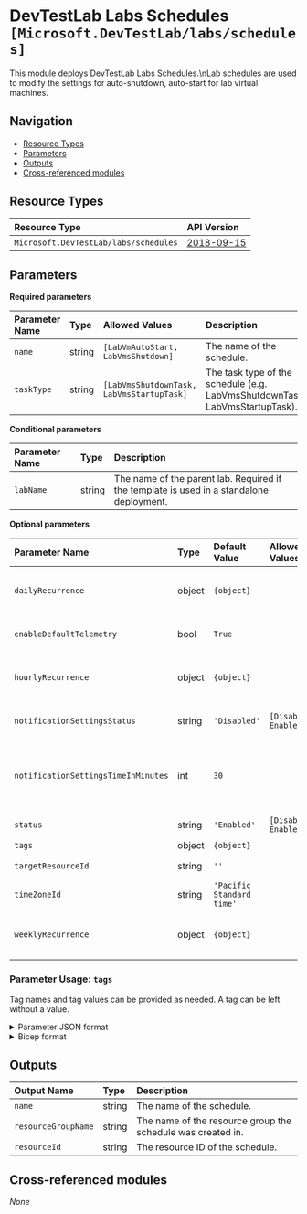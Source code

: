# DevTestLab Labs Schedules `[Microsoft.DevTestLab/labs/schedules]`

This module deploys DevTestLab Labs Schedules.\nLab schedules are used to modify the settings for auto-shutdown, auto-start for lab virtual machines.

## Navigation

- [Resource Types](#Resource-Types)
- [Parameters](#Parameters)
- [Outputs](#Outputs)
- [Cross-referenced modules](#Cross-referenced-modules)

## Resource Types

| Resource Type | API Version |
| :-- | :-- |
| `Microsoft.DevTestLab/labs/schedules` | [2018-09-15](https://learn.microsoft.com/en-us/azure/templates/Microsoft.DevTestLab/2018-09-15/labs/schedules) |

## Parameters

**Required parameters**

| Parameter Name | Type | Allowed Values | Description |
| :-- | :-- | :-- | :-- |
| `name` | string | `[LabVmAutoStart, LabVmsShutdown]` | The name of the schedule. |
| `taskType` | string | `[LabVmsShutdownTask, LabVmsStartupTask]` | The task type of the schedule (e.g. LabVmsShutdownTask, LabVmsStartupTask). |

**Conditional parameters**

| Parameter Name | Type | Description |
| :-- | :-- | :-- |
| `labName` | string | The name of the parent lab. Required if the template is used in a standalone deployment. |

**Optional parameters**

| Parameter Name | Type | Default Value | Allowed Values | Description |
| :-- | :-- | :-- | :-- | :-- |
| `dailyRecurrence` | object | `{object}` |  | If the schedule will occur once each day of the week, specify the daily recurrence. |
| `enableDefaultTelemetry` | bool | `True` |  | Enable telemetry via a Globally Unique Identifier (GUID). |
| `hourlyRecurrence` | object | `{object}` |  | If the schedule will occur multiple times a day, specify the hourly recurrence. |
| `notificationSettingsStatus` | string | `'Disabled'` | `[Disabled, Enabled]` | If notifications are enabled for this schedule (i.e. Enabled, Disabled). |
| `notificationSettingsTimeInMinutes` | int | `30` |  | Time in minutes before event at which notification will be sent. Optional if "notificationSettingsStatus" is set to "Enabled". Default is 30 minutes. |
| `status` | string | `'Enabled'` | `[Disabled, Enabled]` | The status of the schedule (i.e. Enabled, Disabled). |
| `tags` | object | `{object}` |  | Tags of the resource. |
| `targetResourceId` | string | `''` |  | The resource ID to which the schedule belongs. |
| `timeZoneId` | string | `'Pacific Standard time'` |  | The time zone ID (e.g. Pacific Standard time). |
| `weeklyRecurrence` | object | `{object}` |  | If the schedule will occur only some days of the week, specify the weekly recurrence. |


### Parameter Usage: `tags`

Tag names and tag values can be provided as needed. A tag can be left without a value.

<details>

<summary>Parameter JSON format</summary>

```json
"tags": {
    "value": {
        "Environment": "Non-Prod",
        "Contact": "test.user@testcompany.com",
        "PurchaseOrder": "1234",
        "CostCenter": "7890",
        "ServiceName": "DeploymentValidation",
        "Role": "DeploymentValidation"
    }
}
```

</details>

<details>

<summary>Bicep format</summary>

```bicep
tags: {
    Environment: 'Non-Prod'
    Contact: 'test.user@testcompany.com'
    PurchaseOrder: '1234'
    CostCenter: '7890'
    ServiceName: 'DeploymentValidation'
    Role: 'DeploymentValidation'
}
```

</details>
<p>

## Outputs

| Output Name | Type | Description |
| :-- | :-- | :-- |
| `name` | string | The name of the schedule. |
| `resourceGroupName` | string | The name of the resource group the schedule was created in. |
| `resourceId` | string | The resource ID of the schedule. |

## Cross-referenced modules

_None_

